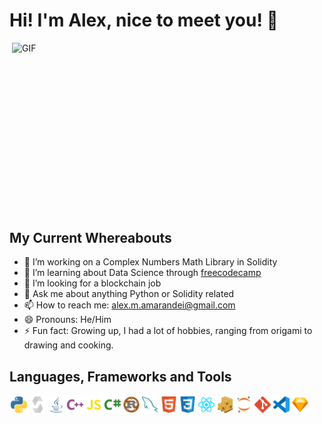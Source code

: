 # Hi! I'm Alex, nice to meet you! 👋

<img align="right" alt="GIF" src="https://media4.giphy.com/media/qgQUggAC3Pfv687qPC/giphy.gif?cid=ecf05e47t8gr32kdmumuq9ab1mz4921vnafqvgdzwokk6jwt&rid=giphy.gif&ct=g" width="500" height="300" />

## My Current Whereabouts

- 🔭 I’m working on a Complex Numbers Math Library in Solidity
- 🌱 I’m learning about Data Science through [freecodecamp](https://www.freecodecamp.org/learn/data-analysis-with-python/)
- 🤔 I’m looking for a blockchain job
- 💬 Ask me about anything Python or Solidity related
- 📫 How to reach me: <alex.m.amarandei@gmail.com>
- 😄 Pronouns: He/Him
- ⚡ Fun fact: Growing up, I had a lot of hobbies, ranging from origami to drawing and cooking.

## Languages, Frameworks and Tools

<img align="left" alt="Python" height="30px" width="30px" src="https://github.com/vscode-icons/vscode-icons/blob/master/icons/file_type_python.svg" />
<img align="left" alt="Solidity" height="30px" width="30px" src="https://github.com/vscode-icons/vscode-icons/blob/master/icons/file_type_solidity.svg" />
<img align="left" alt="Java" height="30px" width="30px" src="https://github.com/vscode-icons/vscode-icons/blob/master/icons/file_type_java.svg" />
<img align="left" alt="C/C++" height="30px" width="30px" src="https://github.com/vscode-icons/vscode-icons/blob/master/icons/file_type_cpp.svg" />
<img align="left" alt="Javascript" height="30px" width="30px" src="https://github.com/vscode-icons/vscode-icons/blob/master/icons/file_type_js.svg" />
<img align="left" alt="C#" height="30px" width="30px" src="https://github.com/vscode-icons/vscode-icons/blob/master/icons/file_type_csharp.svg" />
<img align="left" alt="Rust" height="30px" width="30px" src="https://github.com/vscode-icons/vscode-icons/blob/master/icons/file_type_rust.svg" />
<img align="left" alt="MySQL" height="30px" width="30px" src="https://github.com/vscode-icons/vscode-icons/blob/master/icons/file_type_mysql.svg" />
<img align="left" alt="HTML" height="30px" width="30px" src="https://github.com/vscode-icons/vscode-icons/blob/master/icons/file_type_html.svg" />
<img align="left" alt="CSS" height="30px" width="30px" src="https://github.com/vscode-icons/vscode-icons/blob/master/icons/file_type_css.svg" />

<img align="left" alt="React" height="30px" width="30px" src="https://github.com/vscode-icons/vscode-icons/blob/master/icons/file_type_reactjs.svg" />
<img align="left" alt="Cargo" height="30px" width="30px" src="https://github.com/vscode-icons/vscode-icons/blob/master/icons/file_type_cargo.svg" />
<img align="left" alt="Jupyter" height="30px" width="30px" src="https://github.com/vscode-icons/vscode-icons/blob/master/icons/file_type_jupyter.svg" />

<img align="left" alt="Git" height="30px" width="30px" src="https://github.com/vscode-icons/vscode-icons/blob/master/icons/file_type_git.svg" />
<img align="left" alt="VSCode" height="30px" width="30px" src="https://github.com/vscode-icons/vscode-icons/blob/master/icons/file_type_vscode.svg" />
<img align="left" alt="Sketch" height="30px" width="30px" src="https://github.com/vscode-icons/vscode-icons/blob/master/icons/file_type_sketch.svg" />
